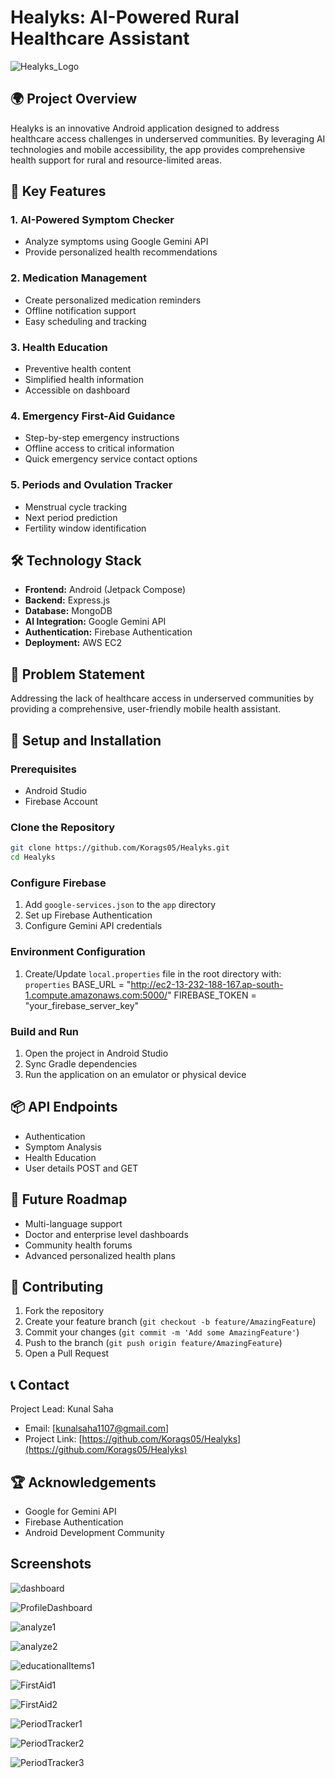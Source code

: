 # Healyks: AI-Powered Rural Healthcare Assistant
  ![Healyks_Logo](https://github.com/user-attachments/assets/8d8caf92-d93d-458f-96f9-8698a0f4cf2f)
## 🌍 Project Overview

Healyks is an innovative Android application designed to address healthcare access challenges in underserved communities. By leveraging AI technologies and mobile accessibility, the app provides comprehensive health support for rural and resource-limited areas.

## 🚀 Key Features

### 1. AI-Powered Symptom Checker
- Analyze symptoms using Google Gemini API
- Provide personalized health recommendations

### 2. Medication Management
- Create personalized medication reminders
- Offline notification support
- Easy scheduling and tracking

### 3. Health Education
- Preventive health content
- Simplified health information
- Accessible on dashboard 

### 4. Emergency First-Aid Guidance
- Step-by-step emergency instructions
- Offline access to critical information
- Quick emergency service contact options

### 5. Periods and Ovulation Tracker
- Menstrual cycle tracking
- Next period prediction
- Fertility window identification

## 🛠 Technology Stack

- **Frontend:** Android (Jetpack Compose)
- **Backend:** Express.js
- **Database:** MongoDB
- **AI Integration:** Google Gemini API
- **Authentication:** Firebase Authentication
- **Deployment:** AWS EC2

## 🌱 Problem Statement

Addressing the lack of healthcare access in underserved communities by providing a comprehensive, user-friendly mobile health assistant.

## 🔧 Setup and Installation

### Prerequisites
- Android Studio
- Firebase Account

### Clone the Repository
```bash
git clone https://github.com/Korags05/Healyks.git
cd Healyks
```

### Configure Firebase
1. Add `google-services.json` to the `app` directory
2. Set up Firebase Authentication
3. Configure Gemini API credentials

### Environment Configuration
1. Create/Update `local.properties` file in the root directory with:
```properties```
BASE_URL = "http://ec2-13-232-188-167.ap-south-1.compute.amazonaws.com:5000/"
FIREBASE_TOKEN = "your_firebase_server_key"

### Build and Run
1. Open the project in Android Studio
2. Sync Gradle dependencies
3. Run the application on an emulator or physical device

## 📦 API Endpoints
- Authentication
- Symptom Analysis
- Health Education
- User details POST and GET

## 🔮 Future Roadmap
- Multi-language support
- Doctor and enterprise level dashboards
- Community health forums
- Advanced personalized health plans

## 👥 Contributing

1. Fork the repository
2. Create your feature branch (`git checkout -b feature/AmazingFeature`)
3. Commit your changes (`git commit -m 'Add some AmazingFeature'`)
4. Push to the branch (`git push origin feature/AmazingFeature`)
5. Open a Pull Request

## 📞 Contact

Project Lead: Kunal Saha
- Email: [kunalsaha1107@gmail.com]
- Project Link: [https://github.com/Korags05/Healyks](https://github.com/Korags05/Healyks)

## 🏆 Acknowledgements
- Google for Gemini API
- Firebase Authentication
- Android Development Community

## Screenshots

![dashboard](https://github.com/user-attachments/assets/439b74a1-f107-45bf-8b25-2926452f553a) 

![ProfileDashboard](https://github.com/user-attachments/assets/9030ba91-3b70-4d5b-8711-1ad8e4fa8d0e) 

![analyze1](https://github.com/user-attachments/assets/8c57f4b6-af67-4dbf-a878-60deb4130fa4)  

![analyze2](https://github.com/user-attachments/assets/730eb902-a8da-4093-b259-031e9c43e663)

![educationalItems1](https://github.com/user-attachments/assets/d266e028-185e-4f47-afff-072bbcecf8de)

![FirstAid1](https://github.com/user-attachments/assets/198a93d6-5245-4c8a-9b9a-aaee61ab0088)

![FirstAid2](https://github.com/user-attachments/assets/843aacc7-d061-4bfa-b7b7-5e7495ad975c)

![PeriodTracker1](https://github.com/user-attachments/assets/828cd93f-47bb-4110-8051-18c9e9980300)

![PeriodTracker2](https://github.com/user-attachments/assets/ae9bc3a1-bb23-408d-8c9c-c2a6977af106)

![PeriodTracker3](https://github.com/user-attachments/assets/b6ad2e27-d305-4401-9997-4ef88a455327)
